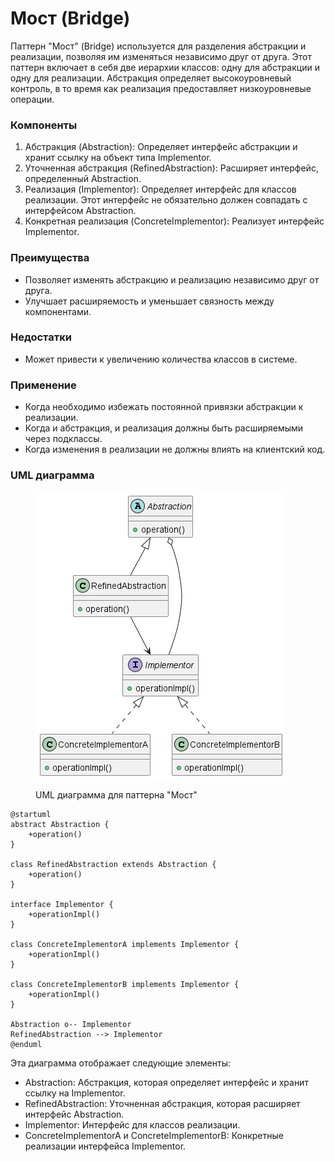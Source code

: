 # Мост (Bridge)

Паттерн "Мост" (Bridge) используется для разделения абстракции и реализации, позволяя им изменяться независимо друг от друга. Этот паттерн включает в себя две иерархии классов: одну для абстракции и одну для реализации. Абстракция определяет высокоуровневый контроль, в то время как реализация предоставляет низкоуровневые операции.

### Компоненты

1. Абстракция (Abstraction): Определяет интерфейс абстракции и хранит ссылку на объект типа Implementor.
2. Уточненная абстракция (RefinedAbstraction): Расширяет интерфейс, определенный Abstraction.
3. Реализация (Implementor): Определяет интерфейс для классов реализации. Этот интерфейс не обязательно должен совпадать с интерфейсом Abstraction.
4. Конкретная реализация (ConcreteImplementor): Реализует интерфейс Implementor.

### Преимущества

* Позволяет изменять абстракцию и реализацию независимо друг от друга.
* Улучшает расширяемость и уменьшает связность между компонентами.

### Недостатки

* Может привести к увеличению количества классов в системе.

### Применение

* Когда необходимо избежать постоянной привязки абстракции к реализации.
* Когда и абстракция, и реализация должны быть расширяемыми через подклассы.
* Когда изменения в реализации не должны влиять на клиентский код.

### UML диаграмма

<figure><img src="../../../.gitbook/assets/image (50).png" alt=""><figcaption><p>UML диаграмма для паттерна "Мост"</p></figcaption></figure>

```
@startuml
abstract Abstraction {
    +operation()
}

class RefinedAbstraction extends Abstraction {
    +operation()
}

interface Implementor {
    +operationImpl()
}

class ConcreteImplementorA implements Implementor {
    +operationImpl()
}

class ConcreteImplementorB implements Implementor {
    +operationImpl()
}

Abstraction o-- Implementor
RefinedAbstraction --> Implementor
@enduml
```

Эта диаграмма отображает следующие элементы:

* Abstraction: Абстракция, которая определяет интерфейс и хранит ссылку на Implementor.
* RefinedAbstraction: Уточненная абстракция, которая расширяет интерфейс Abstraction.
* Implementor: Интерфейс для классов реализации.
* ConcreteImplementorA и ConcreteImplementorB: Конкретные реализации интерфейса Implementor.
